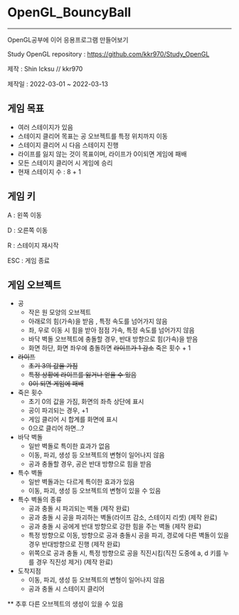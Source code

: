 # OpenGL_BouncyBall
-----------------------------
OpenGL공부에 이어 응용프로그램 만들어보기

Study OpenGL repository : https://github.com/kkr970/Study_OpenGL

제작 : Shin Icksu // kkr970

제작일 : 2022-03-01 ~ 2022-03-13


게임 목표
----------------------------
* 여러 스테이지가 있음
* 스테이지 클리어 목표는 공 오브젝트를 특정 위치까지 이동
* 스테이지 클리어 시 다음 스테이지 진행
* 라이프를 잃지 않는 것이 목표이며, 라이프가 0이되면 게임에 패배
* 모든 스테이지 클리어 시 게임에 승리
* 현재 스테이지 수 : 8 + 1


게임 키
-----------------------------
A : 왼쪽 이동

D : 오른쪽 이동

R : 스테이지 재시작

ESC : 게임 종료


게임 오브젝트
-----------------------------
* 공
  * 작은 원 모양의 오브젝트
  * 아래로의 힘(가속)을 받음 , 특정 속도를 넘어가지 않음
  * 좌, 우로 이동 시 힘을 받아 점점 가속, 특정 속도를 넘어가지 않음
  * 바닥 벽돌 오브젝트에 충돌할 경우, 반대 방향으로 힘(가속)을 받음
  * 화면 하단, 화면 좌우에 충돌하면 ~~라이프가 1 감소~~ 죽은 횟수 + 1
* ~~라이프~~
  * ~~초기 3의 값을 가짐~~
  * ~~특정 상황에 라이프를 잃거나 얻을 수 있음~~
  * ~~0이 되면 게임에 패배~~
* 죽은 횟수
  * 초기 0의 값을 가짐, 화면의 좌측 상단에 표시
  * 공이 파괴되는 경우, +1
  * 게임 클리어 시 합계를 화면에 표시
  * 0으로 클리어 하면...?
* 바닥 벽돌
  * 일반 벽돌로 특이한 효과가 없음
  * 이동, 파괴, 생성 등 오브젝트의 변형이 일어나지 않음
  * 공과 충돌할 경우, 공은 반대 방향으로 힘을 받음
* 특수 벽돌
  * 일반 벽돌과는 다르게 특이한 효과가 있음
  * 이동, 파괴, 생성 등 오브젝트의 변형이 있을 수 있음
* 특수 벽돌의 종류
  * 공과 충돌 시 파괴되는 벽돌 (제작 완료)
  * 공과 충돌 시 공을 파괴하는 벽돌(라이프 감소, 스테이지 리셋) (제작 완료)
  * 공과 충돌 시 공에게 반대 방향으로 강한 힘을 주는 벽돌 (제작 완료)
  * 특정 방향으로 이동, 방향으로 공과 충돌시 공을 파괴, 경로에 다른 벽돌이 있을 경우 반대방향으로 진행 (제작 완료)
  * 위쪽으로 공과 충돌 시, 특정 방향으로 공을 직진시킴(직진 도중에 a, d 키를 누를 경우 직진성 제거) (제작 완료)
* 도착지점
  * 이동, 파괴, 생성 등 오브젝트의 변형이 일어나지 않음
  * 공과 충돌 시 스테이지 클리어

** 추후 다른 오브젝트의 생성이 있을 수 있음
